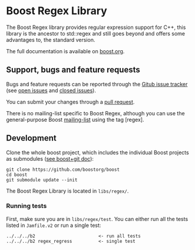 Boost Regex Library
============================

The Boost Regex library provides regular expression support for C++, this library is the ancestor to std::regex and still goes beyond
and offers some advantages to, the standard version.

The full documentation is available on [boost.org](http://www.boost.org/doc/libs/release/libs/regex/index.html).

## Support, bugs and feature requests ##

Bugs and feature requests can be reported through the [Gitub issue tracker](https://github.com/boostorg/regex/issues)
(see [open issues](https://github.com/boostorg/regex/issues) and
[closed issues](https://github.com/boostorg/regex/issues?utf8=%E2%9C%93&q=is%3Aissue+is%3Aclosed)).

You can submit your changes through a [pull request](https://github.com/boostorg/regex/pulls).

There is no mailing-list specific to Boost Regex, although you can use the general-purpose Boost [mailing-list](http://lists.boost.org/mailman/listinfo.cgi/boost-users) using the tag [regex].


## Development ##

Clone the whole boost project, which includes the individual Boost projects as submodules ([see boost+git doc](https://github.com/boostorg/boost/wiki/Getting-Started)): 

    git clone https://github.com/boostorg/boost
    cd boost
    git submodule update --init

The Boost Regex Library is located in `libs/regex/`. 

### Running tests ###
First, make sure you are in `libs/regex/test`. 
You can either run all the tests listed in `Jamfile.v2` or run a single test:

    ../../../b2                        <- run all tests
    ../../../b2 regex_regress          <- single test

